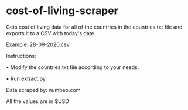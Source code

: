 # cost-of-living-scraper

Gets cost of living data for all of the countries in the countries.txt file and exports it to a CSV with today's date.

Example: 28-09-2020.csv

Instructions:

• Modify the countries.txt file according to your needs.

• Run extract.py

Data scraped by: numbeo.com

All the values are in $USD
